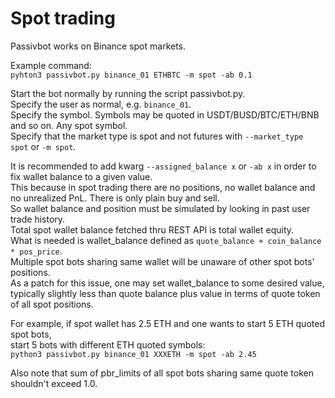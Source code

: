 # Spot trading

Passivbot works on Binance spot markets.

Example command:  
`pyhton3 passivbot.py binance_01 ETHBTC -m spot -ab 0.1`  

Start the bot normally by running the script passivbot.py.  
Specify the user as normal, e.g. `binance_01`.  
Specify the symbol.  Symbols may be quoted in USDT/BUSD/BTC/ETH/BNB and so on.  Any spot symbol.  
Specify that the market type is spot and not futures with `--market_type spot` or `-m spot`.  

It is recommended to add kwarg `--assigned_balance x` or `-ab x` in order to fix wallet balance to a given value.  
This because in spot trading there are no positions, no wallet balance and no unrealized PnL.  There is only plain buy and sell.  
So wallet balance and position must be simulated by looking in past user trade history.  
Total spot wallet balance fetched thru REST API is total wallet equity.  
What is needed is wallet_balance defined as `quote_balance + coin_balance * pos_price`.  
Multiple spot bots sharing same wallet will be unaware of other spot bots' positions.  
As a patch for this issue, one may set wallet_balance to some desired value, typically slightly less than quote balance plus value in terms of quote token of all spot positions.

For example, if spot wallet has 2.5 ETH and one wants to start 5 ETH quoted spot bots,  
start 5 bots with different ETH quoted symbols:  
`python3 passivbot.py binance_01 XXXETH -m spot -ab 2.45`  

Also note that sum of pbr_limits of all spot bots sharing same quote token shouldn't exceed 1.0.
